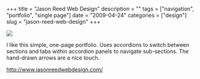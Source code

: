 +++
title = "Jason Reed Web Design"
description = ""
tags = ["navigation", "portfolio", "single page"]
date = "2009-04-24"
categories = ["design"]
slug = "jason-reed-web-design"
+++


 

  <div id="screens-thumbs" class="clearfix">
    <div class="txt-center" id="design-submission"><a href="http://www.jasonreedwebdesign.com/"><img id='bluga-thumbnail-1576' class='bluga-thumbnail large' src='/media/bluga/
wt49f1d692cad34_0.jpg'/></a></div>  
  </div>   
<p>I like this simple, one-page portfolio. Uses accordions to switch between sections and tabs within accordion panels to navigate sub-sections. The hand-drawn arrows are a nice touch.</p>
<p><a href="http://www.jasonreedwebdesign.com/">http://www.jasonreedwebdesign.com/</a></p>




